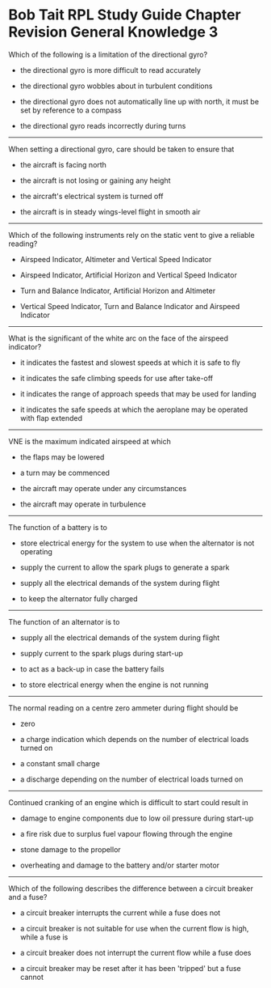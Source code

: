 # Bob Tait RPL Study Guide Chapter Revision General Knowledge 3

Which of the following is a limitation of the directional gyro?

* the directional gyro is more difficult to read accurately

* the directional gyro wobbles about in turbulent conditions

* the directional gyro does not automatically line up with north, it must be set by reference to a compass

* the directional gyro reads incorrectly during turns

----

When setting a directional gyro, care should be taken to ensure that

* the aircraft is facing north

* the aircraft is not losing or gaining any height

* the aircraft's electrical system is turned off

* the aircraft is in steady wings-level flight in smooth air

----

Which of the following instruments rely on the static vent to give a reliable reading?

* Airspeed Indicator, Altimeter and Vertical Speed Indicator

* Airspeed Indicator, Artificial Horizon and Vertical Speed Indicator

* Turn and Balance Indicator, Artificial Horizon and Altimeter

* Vertical Speed Indicator, Turn and Balance Indicator and Airspeed Indicator

----

What is the significant of the white arc on the face of the airspeed indicator?

* it indicates the fastest and slowest speeds at which it is safe to fly

* it indicates the safe climbing speeds for use after take-off

* it indicates the range of approach speeds that may be used for landing

* it indicates the safe speeds at which the aeroplane may be operated with flap extended

----

VNE is the maximum indicated airspeed at which

* the flaps may be lowered

* a turn may be commenced

* the aircraft may operate under any circumstances

* the aircraft may operate in turbulence

----

The function of a battery is to

* store electrical energy for the system to use when the alternator is not operating

* supply the current to allow the spark plugs to generate a spark

* supply all the electrical demands of the system during flight

* to keep the alternator fully charged

----

The function of an alternator is to

* supply all the electrical demands of the system during flight

* supply current to the spark plugs during start-up

* to act as a back-up in case the battery fails

* to store electrical energy when the engine is not running

----

The normal reading on a centre zero ammeter during flight should be

* zero

* a charge indication which depends on the number of electrical loads turned on

* a constant small charge

* a discharge depending on the number of electrical loads turned on

----

Continued cranking of an engine which is difficult to start could result in

* damage to engine components due to low oil pressure during start-up

* a fire risk due to surplus fuel vapour flowing through the engine

* stone damage to the propellor

* overheating and damage to the battery and/or starter motor

----

Which of the following describes the difference between a circuit breaker and a fuse?

* a circuit breaker interrupts the current while a fuse does not

* a circuit breaker is not suitable for use when the current flow is high, while a fuse is

* a circuit breaker does not interrupt the current flow while a fuse does

* a circuit breaker may be reset after it has been 'tripped' but a fuse cannot


